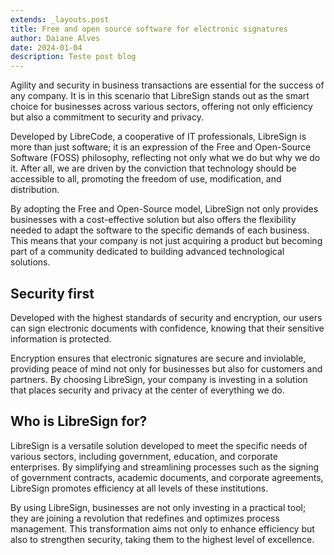 ```yaml
---
extends: _layouts.post
title: Free and open source software for electronic signatures
author: Daiane Alves
date: 2024-01-04
description: Teste post blog
---
```


Agility and security in business transactions are essential for the success of any company. It is in this scenario that LibreSign stands out as the smart choice for businesses across various sectors, offering not only efficiency but also a commitment to security and privacy.

Developed by LibreCode, a cooperative of IT professionals, LibreSign is more than just software; it is an expression of the Free and Open-Source Software (FOSS) philosophy, reflecting not only what we do but why we do it. After all, we are driven by the conviction that technology should be accessible to all, promoting the freedom of use, modification, and distribution.

By adopting the Free and Open-Source model, LibreSign not only provides businesses with a cost-effective solution but also offers the flexibility needed to adapt the software to the specific demands of each business. This means that your company is not just acquiring a product but becoming part of a community dedicated to building advanced technological solutions.

## Security first

Developed with the highest standards of security and encryption, our users can sign electronic documents with confidence, knowing that their sensitive information is protected.

Encryption ensures that electronic signatures are secure and inviolable, providing peace of mind not only for businesses but also for customers and partners. By choosing LibreSign, your company is investing in a solution that places security and privacy at the center of everything we do.

## Who is LibreSign for?

LibreSign is a versatile solution developed to meet the specific needs of various sectors, including government, education, and corporate enterprises. By simplifying and streamlining processes such as the signing of government contracts, academic documents, and corporate agreements, LibreSign promotes efficiency at all levels of these institutions.

By using LibreSign, businesses are not only investing in a practical tool; they are joining a revolution that redefines and optimizes process management. This transformation aims not only to enhance efficiency but also to strengthen security, taking them to the highest level of excellence.